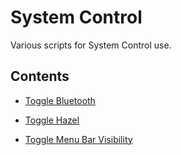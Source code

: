 # System Control
Various scripts for System Control use.

## Contents

- [Toggle Bluetooth](https://github.com/kevin-funderburg/AppleScripts/blob/master/System%20Control/Toggle%20Bluetooth.applescript)
- [Toggle Hazel](https://github.com/kevin-funderburg/AppleScripts/blob/master/System%20Control/Toggle%20Hazel.applescript)
- [Toggle Menu Bar Visibility](https://github.com/kevin-funderburg/AppleScripts/blob/master/System%20Control/Toggle%20Menu%20Bar%20Visibility.applescript)
